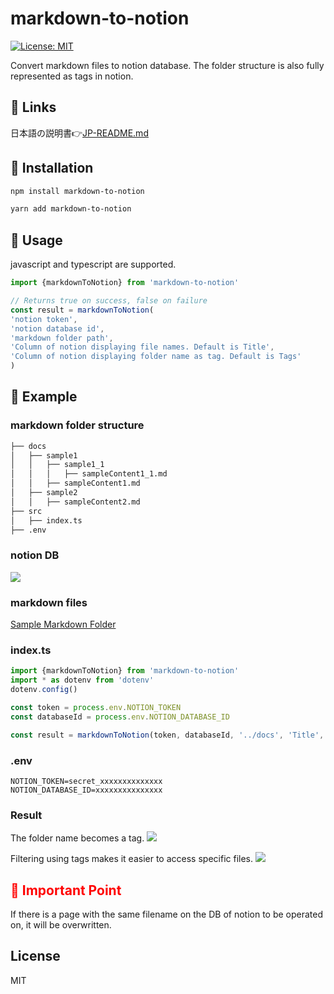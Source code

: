 # markdown-to-notion
[![License: MIT](https://img.shields.io/badge/License-MIT-yellow.svg)](https://opensource.org/licenses/MIT)

Convert markdown files to notion database. The folder structure is also fully represented as tags in notion.



## 🔗 Links
日本語の説明書👉[JP-README.md](https://github.com/Rujuu-prog/markdownToNotion/blob/main/README-JP.md)



## 🔽 Installation

```bash
npm install markdown-to-notion
```

```bash
yarn add markdown-to-notion
```

## 🔧 Usage

javascript and typescript are supported.

```typescript
import {markdownToNotion} from 'markdown-to-notion'

// Returns true on success, false on failure
const result = markdownToNotion(
'notion token',
'notion database id', 
'markdown folder path', 
'Column of notion displaying file names. Default is Title', 
'Column of notion displaying folder name as tag. Default is Tags'
)
```


## 🔰 Example

### markdown folder structure

```bash
├── docs
│   ├── sample1
│   │   ├── sample1_1
│   │   │   ├── sampleContent1_1.md
│   │   ├── sampleContent1.md
│   ├── sample2
│   │   ├── sampleContent2.md
├── src
│   ├── index.ts
├── .env
```

### notion DB

![](https://user-images.githubusercontent.com/81368541/228247308-30b798e0-b029-4d21-9a91-9d045f11997f.png)

### markdown files
[Sample Markdown Folder](https://github.com/Rujuu-prog/markdownToNotion/tree/main/sample/doc)

### index.ts

```typescript
import {markdownToNotion} from 'markdown-to-notion'
import * as dotenv from 'dotenv'
dotenv.config()

const token = process.env.NOTION_TOKEN
const databaseId = process.env.NOTION_DATABASE_ID

const result = markdownToNotion(token, databaseId, '../docs', 'Title', 'Tags')
```

### .env

```.env
NOTION_TOKEN=secret_xxxxxxxxxxxxxx
NOTION_DATABASE_ID=xxxxxxxxxxxxxxx
```

### Result
The folder name becomes a tag.
![](https://user-images.githubusercontent.com/81368541/228250770-6c9912c6-bc2f-401c-967a-76e7ae15117a.png)

Filtering using tags makes it easier to access specific files.
![](https://user-images.githubusercontent.com/81368541/228253068-aa17bc25-5401-43c1-8ecc-d98f6a5c1ab9.png)

<h2 style="color:red;">👀 Important Point</h2>
If there is a page with the same filename on the DB of notion to be operated on, it will be overwritten.

## License

MIT

